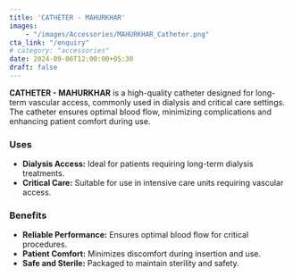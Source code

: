 ```yaml
---
title: 'CATHETER - MAHURKHAR'
images: 
    - "/images/Accessories/MAHURKHAR_Catheter.png"
cta_link: "/enquiry"
# category: "accessories"
date: 2024-09-06T12:00:00+05:30
draft: false
---
```


<!-- ### Product Description -->

**CATHETER - MAHURKHAR** is a high-quality catheter designed for long-term vascular access, commonly used in dialysis and critical care settings. The catheter ensures optimal blood flow, minimizing complications and enhancing patient comfort during use.

<!-- ### Key Features

- **Durable Design:** Made from biocompatible materials to ensure long-term performance.
- **Smooth Insertion:** Facilitates easy and smooth insertion for vascular access.
- **High Flow Rate:** Designed to provide superior blood flow for dialysis.
- **Sterile Packaging:** Ensures the product is safe and ready for immediate use. -->

### Uses

- **Dialysis Access:** Ideal for patients requiring long-term dialysis treatments.
- **Critical Care:** Suitable for use in intensive care units requiring vascular access.

<!-- ### Who Needs This Product?

- **Nephrologists and Dialysis Centers:** For long-term vascular access during dialysis.
- **Hospitals and Clinics:** Healthcare settings requiring high-quality catheters for vascular access. -->

### Benefits

- **Reliable Performance:** Ensures optimal blood flow for critical procedures.
- **Patient Comfort:** Minimizes discomfort during insertion and use.
- **Safe and Sterile:** Packaged to maintain sterility and safety.
